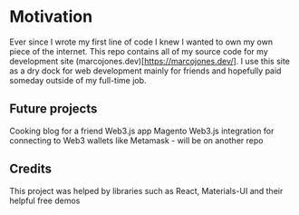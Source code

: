 # Motivation

Ever since I wrote my first line of code I knew I wanted to own my own piece of the internet.
This repo contains all of my source code for my development site (marcojones.dev)[https://marcojones.dev/].
I use this site as a dry dock for web development mainly for friends and hopefully paid someday outside of my full-time job.

## Future projects

Cooking blog for a friend
Web3.js app
Magento Web3.js integration for connecting to Web3 wallets like Metamask - will be on another repo

## Credits

This project was helped by libraries such as React, Materials-UI and their helpful free demos